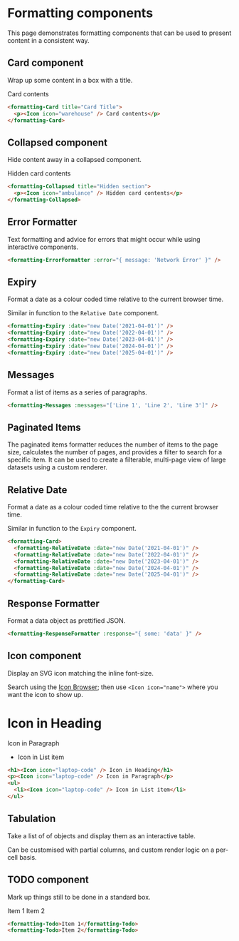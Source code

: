 # Formatting components

This page demonstrates formatting components that can be used to present content in a consistent way.

## Card component

Wrap up some content in a box with a title.

<formatting-Card title="Card Title">
  <p><Icon icon="warehouse" /> Card contents</p>
</formatting-Card>

```html
<formatting-Card title="Card Title">
  <p><Icon icon="warehouse" /> Card contents</p>
</formatting-Card>
```

## Collapsed component

Hide content away in a collapsed component.

<formatting-Collapsed title="Section title">
  <p><Icon icon="ambulance" /> Hidden card contents</p>
</formatting-Collapsed>

```html
<formatting-Collapsed title="Hidden section">
  <p><Icon icon="ambulance" /> Hidden card contents</p>
</formatting-Collapsed>
```

## Error Formatter

Text formatting and advice for errors that might occur while using interactive components.

<formatting-ErrorFormatter :error="{ message: 'Network Error' }" />

```html
<formatting-ErrorFormatter :error="{ message: 'Network Error' }" />
```

## Expiry

Format a date as a colour coded time relative to the current browser time.

Similar in function to the `Relative Date` component.

<formatting-Expiry :date="new Date('2021-04-01')" />
<formatting-Expiry :date="new Date('2022-04-01')" />
<formatting-Expiry :date="new Date('2023-04-01')" />
<formatting-Expiry :date="new Date('2024-04-01')" />
<formatting-Expiry :date="new Date('2025-04-01')" />

```html
<formatting-Expiry :date="new Date('2021-04-01')" />
<formatting-Expiry :date="new Date('2022-04-01')" />
<formatting-Expiry :date="new Date('2023-04-01')" />
<formatting-Expiry :date="new Date('2024-04-01')" />
<formatting-Expiry :date="new Date('2025-04-01')" />
```

## Messages

Format a list of items as a series of paragraphs.

<formatting-Messages :messages="['Line 1', 'Line 2', 'Line 3']" />

```html
<formatting-Messages :messages="['Line 1', 'Line 2', 'Line 3']" />
```

## Paginated Items

The paginated items formatter reduces the number of items to the page size, calculates the number of pages, and provides a filter to search for a specific item. It can be used to create a filterable, multi-page view of large datasets using a custom renderer.

<formatting-PaginatedItems :pageSize="5" itemTypePlural="things"
    :items="['Apple', 'Orange', 'Banana', 'Grape', 'Pear', 'Mango', 'Tomato', 'Carrot', 'Peas']">
  <template v-slot="{ paginatedItems }">
    <ul>
      <li v-for="item in paginatedItems" :key="item">{{ item }}</li>
    </ul>
  </template>
</formatting-PaginatedItems>

## Relative Date

Format a date as a colour coded time relative to the the current browser time.

Similar in function to the `Expiry` component.

<formatting-Card>
  <formatting-RelativeDate :date="new Date('2021-04-01')" />
  <formatting-RelativeDate :date="new Date('2022-04-01')" />
  <formatting-RelativeDate :date="new Date('2023-04-01')" />
  <formatting-RelativeDate :date="new Date('2024-04-01')" />
  <formatting-RelativeDate :date="new Date('2025-04-01')" />
</formatting-Card>

```html
<formatting-Card>
  <formatting-RelativeDate :date="new Date('2021-04-01')" />
  <formatting-RelativeDate :date="new Date('2022-04-01')" />
  <formatting-RelativeDate :date="new Date('2023-04-01')" />
  <formatting-RelativeDate :date="new Date('2024-04-01')" />
  <formatting-RelativeDate :date="new Date('2025-04-01')" />
</formatting-Card>
```

## Response Formatter

Format a data object as prettified JSON.

<formatting-ResponseFormatter :response="{ some: 'data' }" />

```html
<formatting-ResponseFormatter :response="{ some: 'data' }" />
```

## Icon component

Display an SVG icon matching the inline font-size.

Search using the [Icon Browser](./01-icon-browser.md); then use `<Icon icon="name">` where you want the icon to show up. 

<h1><Icon icon="laptop-code" /> Icon in Heading</h1>
<p><Icon icon="laptop-code" /> Icon in Paragraph</p>
<ul>
  <li><Icon icon="laptop-code" /> Icon in List item</li>
</ul>

```html
<h1><Icon icon="laptop-code" /> Icon in Heading</h1>
<p><Icon icon="laptop-code" /> Icon in Paragraph</p>
<ul>
  <li><Icon icon="laptop-code" /> Icon in List item</li>
</ul>
```

## Tabulation

Take a list of of objects and display them as an interactive table.

Can be customised with partial columns, and custom render logic on a per-cell basis.

<formatting-Tabulation :items="[
    { name: 'Apple', type: 'Fruit', qty: 30 },
    { name: 'Banana', type: 'Fruit', qty: 12 },
    { name: 'Potato', type: 'Vetagable', qty: 67 },
    { name: 'Carrot', type: 'Vegetable', qty: 134 }]" />

## TODO component

Mark up things still to be done in a standard box.

<formatting-Todo>Item 1</formatting-Todo>
<formatting-Todo>Item 2</formatting-Todo>

```html
<formatting-Todo>Item 1</formatting-Todo>
<formatting-Todo>Item 2</formatting-Todo>
```
